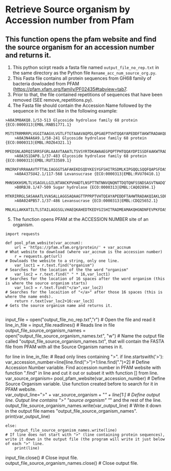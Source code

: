 # Retrieve Source organism by Accession number from Pfam


## This function opens the pfam website and find the source organism for an accession number and returns it.
1. This python scirpt reads a fasta file named `output_file_no_rep.txt` in the same directory as the Python file `Rename_acc_num_source_org.py`.
2. This Fasta file contains all protein sequences from GH68 family of bacteria dowloaded from PFAM (https://pfam.xfam.org/family/PF02435#tabview=tab7.
3. Prior to that, the file contained repetitions of sequences that have been removed (SEE remove_repetitions.py).
4. The Fasta file should contain the Accession Name followed by the sequence in the text like in the following example:

```
>A0A3M8AKQ8.1/53-513 Glycoside hydrolase family 68 protein {ECO:0000313|EMBL:RNB51771.1}
    MSTSTRRMRRPLVGGITAAGVLVGTLFTGTAAAVAQPDLQPGAEPTVHTQQAYAPEDDFTAKWTRADAKQLQRLSDPNAASRENSMPA
    >A0A3N4A6A9.1/58-241 Glycoside hydrolase family 68 protein {ECO:0000313|EMBL:ROZ64321.1}
    MPEDSNLADRQISRRSFGRLAAAVTAAATLTSVSYRTDKAWAAEGPQPTPHTQQAYDPISSDFAAKWTRADARQIMTQQNDESVPRGE
    >A0A3S1DAP8.1/37-483 Glycoside hydrolase family 68 protein {ECO:0000313|EMBL:RUT33589.1}
    MNIRKFVRRAAAVTFTTALIAGGGTSAFAKEKDSQDYKESYGFSHITRSDMLKIPGQQLSQQFQAPSFDASTIKNIPSAKGVDQWGNPI
    >A0A437SU42.1/117-568 Levansucrase {ECO:0000313|EMBL:RVU70410.1}
    MHNSKKHSMLTLVSAGVLLGILNTANCKPVHADTLNSPTTNTNNVQNQNTTDQTQNFSSNDSASVTNADQTSDSTQTSTQASDLQLTDE
    >B0RBJ8.1/47-509 Sugar hydrolase {ECO:0000313|EMBL:CAQ02894.1}
    MTKRIRRGLSASAAATLVVASALLAGGSAQAAGTTPPRPTVHTQEAYAPEDDFTAHWTRADAKQIAKLSDPTAAPRQNSMPEALTMPQV
    >A0A024PB57.1/37-486 Levansucrase {ECO:0000313|EMBL:CDQ25652.1}
    MNLKLLAKKATILTLSTAILAGGSGLVHAEQKAHEDTKEDYGISHITRADMEAMAKQHGNDNFEVPKFDASTIQNIPSATKVTENGEEI

```
5. The function opens PFAM at the ACCESSION NUMBER site of an organism. 

```
import requests

def pool_pfam_website(var_accnum):                      
    url = 'https://pfam.xfam.org/protein/' + var_accnum                                         # What website to download (where var_accnum is the accession number)
    r = requests.get(url)                                                                       # Dowloads the website to a string, only one line. 
    var_loct1 = r.text.find("organism")                                                         # Searches for the location of the the word "organism"                
    var_loc2 = r.text.find(" " * 16,var_loct1)                                                  # Searches for the location of 16 spaces after the word organism (this is where the source organism starts)
    var_loc3 = r.text.find("</a>",var_loc2)                                                     # Searches for the locaition of "</a>" after those 16 spaces (this is where the name ends).
    return r.text[var_loc2+16:var_loc3]                                                         # Gets the source organism name and returns it. 


```


input_file = open("output_file_no_rep.txt","r")                                                 # Open the file and read it
line_in_file = input_file.readlines()                                                           # Reads line in file
output_file_source_organism_names = open("output_file_source_organism_names.txt", "w")          # Name the output file called "output_file_source_organism_names.txt", that will contain the FASTA file from PFAM with all the Source Organism names in it.

for line in line_in_file:                                                                       # Read only lines containing ">".
    if line.startswith('>'):
        var_accession_number=line[line.find(">")+1:line.find(".")+2]                            # Define Accession Number variable. Find accession number in PFAM website with function ".find" in line and cut it out or subset it with function [] from line. 
        var_source_organism= pool_pfam_website(var_accession_number)                            # Define Source Organism variable. Use function created before to search for it in PFAM website.  
        var_output_line=">" + var_source_organism + "_" + line[1:]                              # Define output line. Output line contains ">" "source organism" "_" and the rest of the line. 
        output_file_source_organism_names.write(var_output_line)                                # Write it down in the output file names "output_file_source_organism_names".
        print(var_output_line)
        
    else:
        output_file_source_organism_names.write(line)                                           # If line does not start with ">" (line containing protein sequences), write it down in the output file (the program will write it just below of each ">" line. 
        print(line)
    
input_file.close()                                                                               # Close input file.
output_file_source_organism_names.close()                                                        # Close output file.
